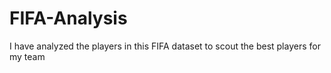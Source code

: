 # FIFA-Analysis
I have analyzed the players in this FIFA dataset to scout the best players for my team 
